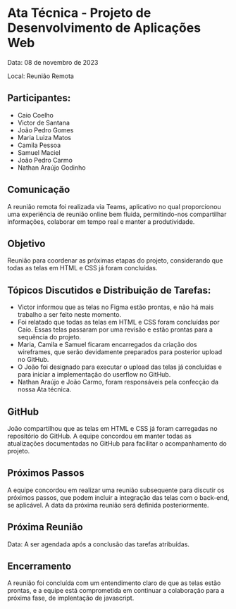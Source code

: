 # Ata Técnica - Projeto de Desenvolvimento de Aplicações Web 
Data: 08 de novembro de 2023 

Local: Reunião Remota  

## Participantes: 

* Caio Coelho 
* Victor de Santana 
* João Pedro Gomes 
* Maria Luiza Matos 
* Camila Pessoa 
* Samuel Maciel 
* João Pedro Carmo 
* Nathan Araújo Godinho 

## Comunicação

A reunião remota foi realizada via Teams, aplicativo no qual proporcionou uma experiência de reunião online bem fluida, permitindo-nos compartilhar informações, colaborar em tempo real e manter a produtividade. 

## Objetivo

Reunião para coordenar as próximas etapas do projeto, considerando que todas as telas em HTML e CSS já foram concluídas. 

## Tópicos Discutidos e Distribuição de Tarefas:

* Victor informou que as telas no Figma estão prontas, e não há mais trabalho a ser feito neste momento. 
* Foi relatado que todas as telas em HTML e CSS foram concluídas por Caio. Essas telas passaram por uma revisão e estão prontas para a sequência do projeto. 
* Maria, Camila e Samuel ficaram encarregados da criação dos wireframes, que serão devidamente preparados para posterior upload no GitHub. 
* O João foi designado para executar o upload das telas já concluídas e para iniciar a implementação do userflow no GitHub. 
* Nathan Araújo e João Carmo, foram responsáveis pela confecção da nossa Ata técnica. 

## GitHub 

João compartilhou que as telas em HTML e CSS já foram carregadas no repositório do GitHub. A equipe concordou em manter todas as atualizações documentadas no GitHub para facilitar o acompanhamento do projeto. 

## Próximos Passos 

A equipe concordou em realizar uma reunião subsequente para discutir os próximos passos, que podem incluir a integração das telas com o back-end, se aplicável. A data da próxima reunião será definida posteriormente. 


## Próxima Reunião 

Data: A ser agendada após a conclusão das tarefas atribuídas. 

## Encerramento

A reunião foi concluída com um entendimento claro de que as telas estão prontas, e a equipe está comprometida em continuar a colaboração para a próxima fase, de implentação de javascript.
